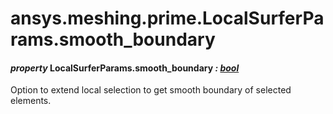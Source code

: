 <a id="ansys-meshing-prime-localsurferparams-smooth-boundary"></a>

# ansys.meshing.prime.LocalSurferParams.smooth_boundary

<a id="ansys.meshing.prime.LocalSurferParams.smooth_boundary"></a>

#### *property* LocalSurferParams.smooth_boundary *: [bool](https://docs.python.org/3.11/library/functions.html#bool)*

Option to extend local selection to get smooth boundary of selected elements.

<!-- !! processed by numpydoc !! -->
